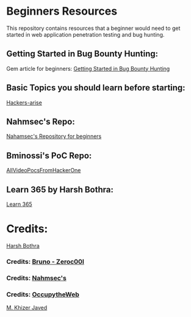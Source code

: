 # Beginners Resources
This repository contains resources that a beginner would need to get started in web application penetration testing and bug hunting.

## Getting Started in Bug Bounty Hunting:
Gem article for beginners:
[Getting Started in Bug Bounty Hunting](https://whoami.securitybreached.org/2019/06/03/guide-getting-started-in-bug-bounty-hunting/)


## Basic Topics you should learn before starting:
[Hackers-arise](https://www.hackers-arise.com/getting-started) 

## Nahmsec's Repo:
[Nahamsec's Repository for beginners](https://github.com/nahamsec/Resources-for-Beginner-Bug-Bounty-Hunters)


## Bminossi's PoC Repo:
[AllVideoPocsFromHackerOne](https://github.com/bminossi/AllVideoPocsFromHackerOne)


## Learn 365 by Harsh Bothra:
[Learn 365](https://github.com/harsh-bothra/learn365)


# Credits: 
[Harsh Bothra](https://twitter.com/harshbothra_)
### Credits: [Bruno - Zeroc00I](https://twitter.com/zeroc00I)
### Credits: [Nahmsec's](https://twitter.com/NahamSec)
### Credits: [OccupytheWeb](https://twitter.com/three_cube)
 [M. Khizer Javed](https://twitter.com/KHIZER_JAVED47)
